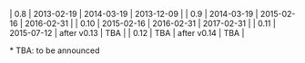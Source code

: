 | 0.8  | 2013-02-19 | 2014-03-19  | 2013-12-09 |
| 0.9  | 2014-03-19 | 2015-02-16  | 2016-02-31 |
| 0.10 | 2015-02-16 | 2016-02-31  | 2017-02-31 |
| 0.11 | 2015-07-12 | after v0.13 | TBA        |
| 0.12 | TBA        | after v0.14 | TBA        |

\* TBA: to be announced
